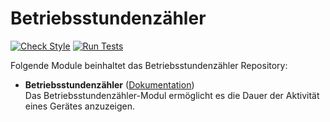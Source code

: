 # Betriebsstundenzähler

[![Check Style](https://github.com/symcon/Betriebsstundenzaehler/workflows/Check%20Style/badge.svg)](https://github.com/symcon/Betriebsstundenzaehler/actions)
[![Run Tests](https://github.com/symcon/Betriebsstundenzaehler/workflows/Run%20Tests/badge.svg)](https://github.com/symcon/Betriebsstundenzaehler/actions)

Folgende Module beinhaltet das Betriebsstundenzähler Repository:

- __Betriebsstundenzähler__ ([Dokumentation](https://www.symcon.de/de/service/dokumentation/modulreferenz/betriebsstundenzaehler))  
	Das Betriebsstundenzähler-Modul ermöglicht es die Dauer der Aktivität eines Gerätes anzuzeigen.
